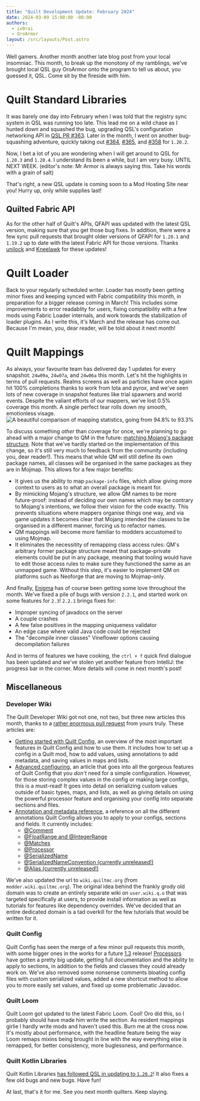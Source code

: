 ```yaml
---
title: "Quilt Development Update: February 2024"
date: 2024-03-09 15:00:00 -00:00
authors:
  - ix0rai
  - OroArmor
layout: /src/layouts/Post.astro
---
```


Well gamers. Another month another late blog post from your local insomniac. This month, to break up the monotony of my ramblings, we've brought local QSL guy OroArmor onto the program to tell us about, you guessed it, QSL. Come sit by the fireside with him.

<!-- MORE -->

# Quilt Standard Libraries

It was barely one day into February when I was told that the registry sync system in QSL was running too late. This lead me on a wild chase as I hunted down and squashed the bug, upgrading QSL's configuration networking API in [QSL PR #363](https://github.com/QuiltMC/quilt-standard-libraries/pull/363). Later in the month, I went on another bug-squashing adventure, quickly taking out [#364](https://github.com/QuiltMC/quilt-standard-libraries/issues/364), [#365](https://github.com/QuiltMC/quilt-standard-libraries/issues/365), and [#358](https://github.com/QuiltMC/quilt-standard-libraries/issues/358) for `1.20.2`.

Now, I bet a lot of you are wondering when I will get around to QSL for `1.20.3` and `1.20.4`. I understand its been a while, but I am very busy. UNTIL NEXT WEEK. (editor's note: Mr Armor is always saying this. Take his words with a grain of salt)

That's right, a new QSL update is coming soon to a Mod Hosting Site near you! Hurry up, only while supplies last!

## Quilted Fabric API

As for the other half of Quilt's APIs, QFAPI was updated with the latest QSL version, making sure that you get those bug fixes. In addition, there were a few sync pull requests that brought older versions of QFAPI for `1.20.1` and `1.19.2` up to date with the latest Fabric API for those versions. Thanks [unilock](https://github.com/unilock) and [Kneelawk](https://github.com/Kneelawk) for these updates!

# Quilt Loader
Back to your regularly scheduled writer. Loader has mostly been getting minor fixes and keeping synced with Fabric compatibility this month, in preparation for a bigger release coming in March! This includes some improvements to error readablity for users, fixing compatibility with a few mods using Fabric Loader internals, and work towards the stabilization of loader plugins. As I write this, it's March and the release has come out. Because I'm mean, you, dear reader, will be told about it next month!

# Quilt Mappings

As always, your favourite team has delivered day 1 updates for every snapshot: `24w09a`, `24w07a`, and `24w06a` this month. Let's hit the highlights in terms of pull requests. Realms screens as well as particles have once again hit 100% completions thanks to work from Iota and pyrox, and we've seen lots of new coverage in snapshot features like trial spawners and world events. Despite the valiant efforts of our mappers, we've lost 0.5% coverage this month. A single perfect tear rolls down my smooth, emotionless visage.
![A beautiful comparison of mapping statistics, going from 94.8% to 93.3%](/assets/img/writing/blog/2024-03-09-quilt-update/mapping-comparison.png)

To discuss something *other* than coverage for once, we're planning to go ahead with a major change to QM in the future: [matching Mojang's package structure](https://github.com/QuiltMC/quilt-mappings/issues/550). Note that we've hardly started on the implementation of this change, so it's still very much to feedback from the community (including you, dear reader!). This means that while QM will still define its own package names, all classes will be organised in the same packages as they are in Mojmap. This allows for a few major benefits:
- It gives us the ability to map `package-info` files, which allow giving more context to users as to what an overall package is meant for.
- By mimicking Mojang's structure, we allow QM names to be more future-proof: instead of deciding our own names which may be contrary to Mojang's intentions, we follow their vision for the code exactly. This prevents situations where mappers organise things one way, and via game updates it becomes clear that Mojang intended the classes to be organised in a different manner, forcing us to refactor names.
- QM mappings will become more familiar to modders accustomed to using Mojmap.
- It eliminates the necessitity of remapping class access rules: QM's arbitrary former package structure meant that package-private elements could be put in any package, meaning that tooling would have to edit those access rules to make sure they functioned the same as an unmapped game. Without this step, it's easier to implement QM on platforms such as Neoforge that are moving to Mojmap-only.

And finally, [Enigma](https://github.com/QuiltMC/enigma) has of course been getting some love throughout the month. We've fixed a pile of bugs with version `2.2.1`, and started work on some features for `2.3`! `2.2.1` brings fixes for:
- Improper syncing of javadocs on the server
- A couple crashes
- A few false positives in the mapping uniqueness validator
- An edge case where valid Java code could be rejected
- The "decompile inner classes" Vineflower options causing decompilation failures

And in terms of features we have cooking, the `ctrl + f` quick find dialogue has been updated and we've stolen yet another feature from IntelliJ: the progress bar in the corner. More details will come in next month's post!

## Miscellaneous

### Developer Wiki

The Quilt Developer Wiki got not one, not two, but three new articles this month, thanks to a [rather enormous pull request](https://github.com/QuiltMC/developer-wiki/pull/81) from yours truly. These articles are:
- [Getting started with Quilt Config](https://wiki.quiltmc.org/en/configuration/getting-started), an overview of the most important features in Quilt Config and how to use them. It includes how to set up a config in a Quilt mod, how to add values, using annotations to add metadata, and saving values in maps and lists.
- [Advanced configuring](https://wiki.quiltmc.org/en/configuration/advanced-configuring), an article that goes into all the gorgeous features of Quilt Config that you *don't* need for a simple configuration. However, for those storing complex values in the config or making large configs, this is a must-read! It goes into detail on serializing custom values outside of basic types, maps, and lists, as well as giving details on using the powerful processor feature and organising your config into separate sections and files.
- [Annotation and metadata reference](https://wiki.quiltmc.org/en/configuration/metadata), a reference on all the different annotations Quilt Config allows you to apply to your configs, sections and fields. It currently includes:
	- [@Comment](https://wiki.quiltmc.org/en/configuration/metadata#comment)
	- [@FloatRange and @IntegerRange](https://wiki.quiltmc.org/en/configuration/metadata#floatrange-and-integerrange)
	- [@Matches](https://wiki.quiltmc.org/en/configuration/metadata#matches)
	- [@Processor](https://wiki.quiltmc.org/en/configuration/metadata#processor)
	- [@SerializedName](https://wiki.quiltmc.org/en/configuration/metadata#serializedname)
	- [@SerializedNameConvention (currently unreleased!)](https://wiki.quiltmc.org/en/configuration/metadata#serializednameconvention)
	- [@Alias (currently unreleased!)](https://wiki.quiltmc.org/en/configuration/metadata#alias)

We've also updated the url to `wiki.quiltmc.org` (from `modder.wiki.quiltmc.org`). The original idea behind the frankly grody old domain was to create an entirely separate wiki on `user.wiki.q.o` that was targeted specifically at users, to provide install information as well as tutorials for features like dependency overrides. We've decided that an entire dedicated domain is a tad overkill for the few tutorials that would be written for it.

### Quilt Config

Quilt Config has seen the merge of a few minor pull requests this month, with some bigger ones in the works for a future [1.3](https://github.com/QuiltMC/quilt-config/milestone/1) release! [Processors](https://wiki.quiltmc.org/en/configuration/metadata#processor) have gotten a pretty big update, getting full documentation and the ability to apply to sections, in addition to the fields and classes they could already work on. We've also removed some nonsense comments bloating config files with custom serialized values, added a new shortcut method to allow you to more easily set values, and fixed up some problematic Javadoc.

### Quilt Loom
Quilt Loom got updated to the latest Fabric Loom. Cool! Oro did this, so I probably should have made him write the section. As resident mappings girlie I hardly write mods and haven't used this. Burn me at the cross now. It's mostly about performance, with the headline feature being the way Loom remaps mixins being brought in line with the way everything else is remapped, for better consistency, more buglessness, and performance.

### Quilt Kotlin Libraries

Quilt Kotlin Libraries [has followed QSL in updating to `1.20.2`](https://github.com/QuiltMC/quilt-kotlin-libraries/pull/88)! It also fixes a few old bugs and new bugs. Have fun!

At last, that's it for me. See you next month quilters. Keep slaying.
